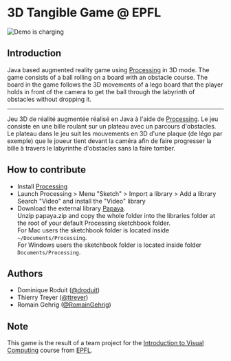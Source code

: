 # 3D Tangible Game @ EPFL

![Demo is charging](https://dominique.leroduit.com/external/assets/img/tangibleGame/gamewithVideo.gif)

## Introduction
Java based augmented reality game using [Processing](https://processing.org) in 3D mode. The game consists of a ball rolling on a board with an obstacle course. The board in the game follows the 3D movements of a lego board that the player holds in front of the camera to get the ball through the labyrinth of obstacles without dropping it.

-----
Jeu 3D de réalité augmentée réalisé en Java à l'aide de [Processing](https://processing.org). Le jeu consiste en une bille roulant sur un plateau avec un parcours d'obstacles. Le plateau dans le jeu suit les mouvements en 3D d'une plaque (de légo par exemple) que le joueur tient devant la caméra afin de faire progresser la bille à travers le labyrinthe d'obstacles sans la faire tomber.

## How to contribute
- Install [Processing](https://processing.org)
- Launch Processing > Menu "Sketch" > Import a library > Add a library<br>
  Search "Video" and install the "Video" library
- Download the external library [Papaya](http://adilapapaya.com/papayastatistics/#download-and-installation).<br>
  Unzip papaya.zip and copy the whole folder into the libraries folder at the root of your default Processing
sketchbook folder.<br>
  For Mac users the sketchbook folder is located inside `~/Documents/Processing`.<br>
  For Windows users the sketchbook folder is located inside folder `Documents/Processing`.

## Authors
- Dominique Roduit ([@droduit](https://github.com/droduit))
- Thierry Treyer ([@ttreyer](https://github.com/ttreyer))
- Romain Gehrig ([@RomainGehrig](https://github.com/RomainGehrig))

## Note
This game is the result of a team project for the [Introduction to Visual Computing](http://edu.epfl.ch/coursebook/en/introduction-to-visual-computing-CS-211) course from [EPFL](https://epfl.ch).
